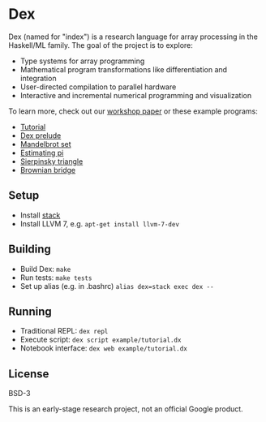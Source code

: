 # Dex

Dex (named for "index") is a research language for array processing in the
Haskell/ML family. The goal of the project is to explore:

  * Type systems for array programming
  * Mathematical program transformations like differentiation and integration
  * User-directed compilation to parallel hardware
  * Interactive and incremental numerical programming and visualization

To learn more, check out our
[workshop paper](https://openreview.net/pdf?id=rJxd7vsWPS)
or these example programs:

  * [Tutorial](https://google-research.github.io/dex-lang/tutorial.html)
  * [Dex prelude](https://google-research.github.io/dex-lang/prelude.html)
  * [Mandelbrot set](https://google-research.github.io/dex-lang/mandelbrot.html)
  * [Estimating pi](https://google-research.github.io/dex-lang/pi.html)
  * [Sierpinsky triangle](https://google-research.github.io/dex-lang/sierpinsky.html)
  * [Brownian bridge](https://google-research.github.io/dex-lang/brownian_motion.html)

## Setup

  * Install [stack](https://www.haskellstack.org)
  * Install LLVM 7, e.g. `apt-get install llvm-7-dev`

## Building

 * Build Dex: `make`
 * Run tests: `make tests`
 * Set up alias (e.g. in .bashrc) `alias dex=stack exec dex --`

## Running

  * Traditional REPL: `dex repl`
  * Execute script: `dex script example/tutorial.dx`
  * Notebook interface: `dex web example/tutorial.dx`

## License

BSD-3

This is an early-stage research project, not an official Google product.
